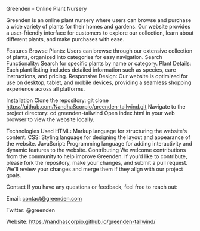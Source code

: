 Greenden - Online Plant Nursery


Greenden is an online plant nursery where users can browse and purchase a wide variety of plants for their homes and gardens. Our website provides a user-friendly interface for customers to explore our collection, learn about different plants, and make purchases with ease.

Features
Browse Plants: Users can browse through our extensive collection of plants, organized into categories for easy navigation.
Search Functionality: Search for specific plants by name or category.
Plant Details: Each plant listing includes detailed information such as species, care instructions, and pricing.
Responsive Design: Our website is optimized for use on desktop, tablet, and mobile devices, providing a seamless shopping experience across all platforms.


Installation
Clone the repository: git clone https://github.com/NandhaScorpio/greenden-tailwind.git
Navigate to the project directory: cd greenden-tailwind
Open index.html in your web browser to view the website locally.


Technologies Used
HTML: Markup language for structuring the website's content.
CSS: Styling language for designing the layout and appearance of the website.
JavaScript: Programming language for adding interactivity and dynamic features to the website.
Contributing
We welcome contributions from the community to help improve Greenden. If you'd like to contribute, please fork the repository, make your changes, and submit a pull request. We'll review your changes and merge them if they align with our project goals.

Contact
If you have any questions or feedback, feel free to reach out:

Email: contact@greenden.com

Twitter: @greenden

Website: https://nandhascorpio.github.io/greenden-tailwind/



